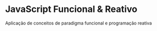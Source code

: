 # JavaScript Funcional & Reativo
Aplicação de conceitos de paradigma funcional e programação reativa
